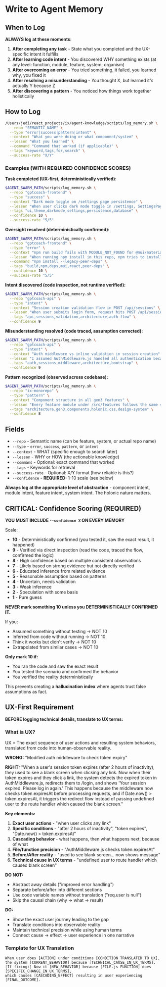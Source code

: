 # Write to Agent Memory

## When to Log

**ALWAYS log at these moments:**

1. **After completing any task** - State what you completed and the UX-specific intent it fulfills
2. **After learning code intent** - You discovered WHY something exists (at any level: function, module, feature, system, organism)
3. **After overcoming an error** - You tried something, it failed, you learned why, you fixed it
4. **After resolving a misunderstanding** - You thought X, but learned it's actually Y because Z
5. **After discovering a pattern** - You noticed how things work together holistically

## How to Log

```bash
/Users/jedi/react_projects/ix/agent-knowledge/scripts/log_memory.sh \
  --repo "SEMANTIC_NAME" \
  --type "error|success|pattern|intent" \
  --context "What you were doing or what component/system" \
  --lesson "What you learned" \
  --command "Command that worked (if applicable)" \
  --tags "keyword,tags,for,search" \
  --success-rate "X/Y"
```

### Examples (WITH REQUIRED CONFIDENCE SCORES)

**Task completed (UX-first, deterministically verified):**
```bash
$AGENT_SWARM_PATH/scripts/log_memory.sh \
  --repo "gptcoach-frontend" \
  --type "success" \
  --context "Dark mode toggle on /settings page persistence" \
  --lesson "When user clicks dark mode toggle in /settings, SettingsPage.js calls updateUserPreferences() which writes theme='dark' to user_preferences table. This triggers themeChanged event that ThemeContext.js listens for, causing it to update React context state. All components using useTheme() hook then re-render with dark styles. On browser refresh or new session, App.js componentDidMount reads user_preferences.theme from database before first render and initializes ThemeContext with saved value, so user sees dark theme immediately without flash of light theme." \
  --tags "ui,theme,darkmode,settings,persistence,database" \
  --confidence 10 \
  --success-rate "5/5"
```

**Oversight resolved (deterministically confirmed):**
```bash
$AGENT_SWARM_PATH/scripts/log_memory.sh \
  --repo "gptcoach-frontend" \
  --type "error" \
  --context "npm run build fails with MODULE_NOT_FOUND for @mui/material" \
  --lesson "When running npm install in this repo, npm tries to install @mui/material v5 with React 18, but repo uses React 17. This creates peer dependency conflict causing build to fail when webpack tries to resolve @mui/material imports. Running 'npm install --legacy-peer-deps' tells npm to ignore peer dependency warnings and install @mui/material v4 which works with React 17. Build then succeeds because all dependencies resolve correctly." \
  --command "npm install --legacy-peer-deps" \
  --tags "build,npm,deps,mui,react,peer-deps" \
  --confidence 10 \
  --success-rate "5/5"
```

**Intent discovered (code inspection, not runtime verified):**
```bash
$AGENT_SWARM_PATH/scripts/log_memory.sh \
  --repo "gptcoach-api" \
  --type "intent" \
  --context "Session creation validation flow in POST /api/sessions" \
  --lesson "When user submits login form, request hits POST /api/sessions endpoint. Validation does NOT happen in AuthMiddleware (like other routes) because SessionsController.create() needs access to unvalidated user object to initialize session with partial data before full auth completes. If validation were in middleware, middleware would reject request before controller could create session record. This is single source of truth for session creation - no other endpoint creates sessions - so validation logic must live here in controller where session creation happens." \
  --tags "api,sessions,validation,architecture,auth-flow" \
  --confidence 9
```

**Misunderstanding resolved (code traced, assumption corrected):**
```bash
$AGENT_SWARM_PATH/scripts/log_memory.sh \
  --repo "gptcoach-api" \
  --type "intent" \
  --context "Auth middleware vs inline validation in session creation" \
  --lesson "I assumed AuthMiddleware.js handled all authentication because most protected routes use it. But when user logs in via POST /api/sessions, AuthMiddleware is NOT in the middleware chain for this route (verified in routes/sessions.js). Instead, SessionsController.create() validates credentials inline using bcrypt.compare() on submitted password. This happens because at login time there is no existing session to validate - we are creating the first session. AuthMiddleware only validates existing sessions on subsequent requests. The architectural reason: session creation is bootstrapping auth state, so it cannot depend on auth middleware that assumes auth state already exists." \
  --tags "auth,sessions,middleware,architecture,bootstrap" \
  --confidence 9
```

**Pattern recognized (observed across codebase):**
```bash
$AGENT_SWARM_PATH/scripts/log_memory.sh \
  --repo "ix-monorepo" \
  --type "pattern" \
  --context "Component structure in all gen3 features" \
  --lesson "Every feature module under /src/features follows the same structure: .gen3-root wrapper div contains multiple .gen3-section divs, each section contains .gen3-card components. This mirrors holonic design (organism > molecule > atom). When developer creates new feature, this structure must be preserved - never flatten by putting cards directly in root, never create intermediate wrappers between sections and cards. This pattern exists because gen3-design-system.css applies responsive breakpoints, spacing, and theme styles based on this exact hierarchy. Breaking the hierarchy causes styles to fail because CSS selectors expect this structure." \
  --tags "architecture,gen3,components,holonic,css,design-system" \
  --confidence 8
```

## Fields

- `--repo` - Semantic name (can be feature, system, or actual repo name)
- `--type` - `error`, `success`, `pattern`, or `intent`
- `--context` - WHAT (specific enough to search later)
- `--lesson` - WHY or HOW (the actionable knowledge)
- `--command` - Optional: exact command that worked
- `--tags` - Keywords for retrieval
- `--success-rate` - Optional: X/Y format (how reliable is this?)
- `--confidence` - **REQUIRED:** 1-10 scale (see below)

**Always log at the appropriate level of abstraction** - component intent, module intent, feature intent, system intent. The holonic nature matters.

## CRITICAL: Confidence Scoring (REQUIRED)

**YOU MUST INCLUDE `--confidence X` ON EVERY MEMORY**

Scale:
- **10** - Deterministically confirmed (you tested it, saw the exact result, it happened)
- **9** - Verified via direct inspection (read the code, traced the flow, confirmed the logic)
- **8** - High confidence based on multiple consistent observations
- **7** - Likely based on strong evidence but not directly verified
- **6** - Educated inference from related evidence
- **5** - Reasonable assumption based on patterns
- **4** - Uncertain, needs validation
- **3** - Weak inference
- **2** - Speculation with some basis
- **1** - Pure guess

**NEVER mark something 10 unless you DETERMINISTICALLY CONFIRMED IT.**

If you:
- Assumed something without testing → NOT 10
- Inferred from code without running → NOT 10
- Think it works but didn't verify → NOT 10
- Extrapolated from similar cases → NOT 10

**Only mark 10 if:**
- You ran the code and saw the exact result
- You tested the scenario and confirmed the behavior
- You verified the reality deterministically

This prevents creating a **hallucination index** where agents trust false assumptions as fact.

## UX-First Requirement

**BEFORE logging technical details, translate to UX terms:**

### What is UX?

UX = The exact sequence of user actions and resulting system behaviors, translated from code into human-observable reality.

**WRONG:** "Modified auth middleware to check token expiry"

**RIGHT:** "When a user's session token expires (after 2 hours of inactivity), they used to see a blank screen when clicking any link. Now when their token expires and they click a link, the system detects the expired token in AuthMiddleware.js, redirects them to /login, and shows 'Your session expired. Please log in again.' This happens because the middleware now checks token.expiresAt before processing requests, and if Date.now() > token.expiresAt, it triggers the redirect flow instead of passing undefined user to the route handler which caused the blank screen."

**Key elements:**
1. **Exact user actions** - "when user clicks any link"
2. **Specific conditions** - "after 2 hours of inactivity", "token expires", "Date.now() > token.expiresAt"
3. **Cascading behavior** - what happens, then what happens next, because of what
4. **File/function precision** - "AuthMiddleware.js checks token.expiresAt"
5. **Before/After reality** - "used to see blank screen... now shows message"
6. **Technical cause in UX terms** - "undefined user to route handler which caused blank screen"

**DO NOT:**
- Abstract away details ("improved error handling")
- Separate before/after into different sections
- Use code variable names without translation ("req.user is null")
- Skip the causal chain (why → what → result)

**DO:**
- Show the exact user journey leading to the gap
- Translate conditions into observable reality
- Maintain technical precision while using human terms
- Connect cause → effect → user experience in one narrative

### Template for UX Translation

```
When user does [ACTION] under conditions [CONDITION_TRANSLATED_TO_UX],
the system [CURRENT_BEHAVIOR] because [TECHNICAL_CAUSE_IN_UX_TERMS].
[If fixing:] Now it [NEW_BEHAVIOR] because [FILE.js FUNCTION] does [SPECIFIC_CHANGE_IN_UX_TERMS],
which causes [CASCADING_EFFECT] resulting in user experiencing [FINAL_OUTCOME].
```
